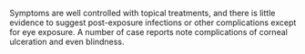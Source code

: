 Symptoms are well controlled with topical treatments, and there is little evidence to suggest post-exposure infections or other complications except for eye exposure. A number of case reports note complications of corneal ulceration and even blindness.